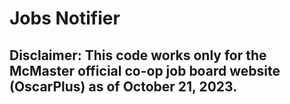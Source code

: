 # Jobs Notifier

## Disclaimer: This code works only for the McMaster official co-op job board website (OscarPlus) as of October 21, 2023.

